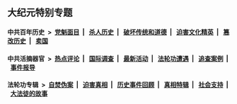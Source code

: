 ## 大纪元特别专题

#### 中共百年历史 &nbsp;>&nbsp; [党魁面目](indexes/nf1176107/README.md?01030430) &nbsp;| &nbsp; [杀人历史](indexes/nf1176106/README.md?01030430) &nbsp;| &nbsp; [破坏传统和道德](indexes/nf1176106/README.md?01030430) &nbsp;| &nbsp; [迫害文化精英](indexes/nf1176111/README.md?01030430) &nbsp;| &nbsp; [篡改历史](indexes/nf1176115/README.md?01030430) &nbsp;| &nbsp; [卖国](indexes/nf1176117/README.md?01030430) 

#### 中共活摘器官 &nbsp;>&nbsp; [热点评论](indexes/nf5879/README.md?01030430) &nbsp;| &nbsp; [国际调查](indexes/nf5947/README.md?01030430) &nbsp;| &nbsp; [最新活动](indexes/nf5883/README.md?01030430) &nbsp;| &nbsp; [法轮功遭遇](indexes/nf5881/README.md?01030430) &nbsp;| &nbsp; [追查案例](indexes/nf5880/README.md?01030430) &nbsp;| &nbsp; [事件报导](indexes/nf5877/README.md?01030430) 

#### 法轮功专辑 &nbsp;>&nbsp; [自焚伪案](indexes/nf5562/README.md?01030430) &nbsp;| &nbsp; [迫害真相](indexes/nf4379/README.md?01030430) &nbsp;| &nbsp; [历史事件回顾](indexes/nf5793/README.md?01030430) &nbsp;| &nbsp; [真相特辑](indexes/nf4389/README.md?01030430) &nbsp;| &nbsp; [社会支持](indexes/nf4386/README.md?01030430) &nbsp;| &nbsp; [大法徒的故事](indexes/nf1147481/README.md?01030430) 
